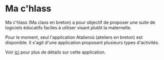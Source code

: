 # Ma c'hlass

Ma c'hlass (Ma class en breton) a pour objectif de proposer une suite de logiciels éducatifs faciles à utiliser visant plutôt la maternelle.

Pour le moment, seul l'application Atalieroù (ateliers en breton) est disponible.
Il s'agit d'une application proposant plusieurs types d'activités.

Voir [ici](atalierou/readm.md) pour plus de détails sur cette application.